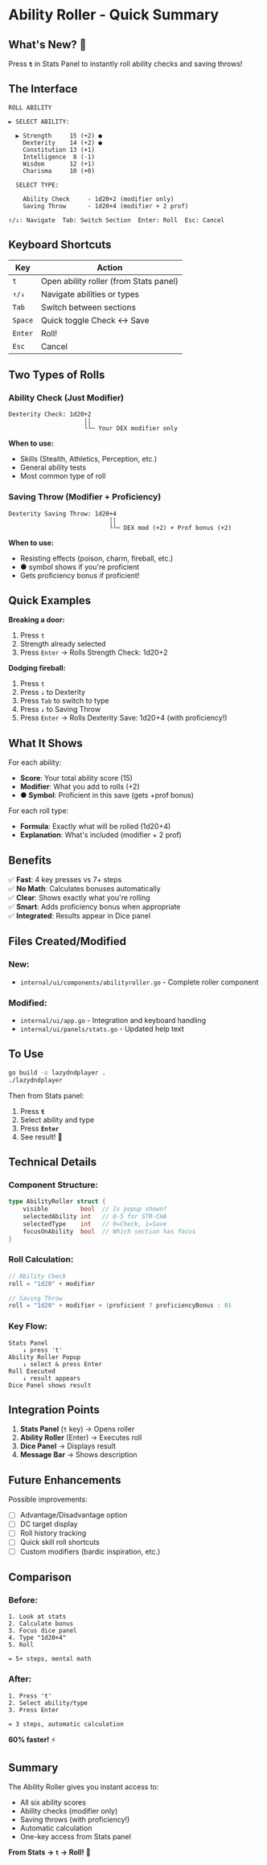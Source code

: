 # Ability Roller - Quick Summary

## What's New? 🎲

Press **`t`** in Stats Panel to instantly roll ability checks and saving throws!

## The Interface

```
ROLL ABILITY

► SELECT ABILITY:

  ▶ Strength     15 (+2) ●
    Dexterity    14 (+2) ●
    Constitution 13 (+1)  
    Intelligence  8 (-1)  
    Wisdom       12 (+1)  
    Charisma     10 (+0)  

  SELECT TYPE:

    Ability Check     - 1d20+2 (modifier only)
    Saving Throw      - 1d20+4 (modifier + 2 prof)

↑/↓: Navigate  Tab: Switch Section  Enter: Roll  Esc: Cancel
```

## Keyboard Shortcuts

| Key | Action |
|-----|--------|
| `t` | Open ability roller (from Stats panel) |
| `↑/↓` | Navigate abilities or types |
| `Tab` | Switch between sections |
| `Space` | Quick toggle Check ↔ Save |
| `Enter` | Roll! |
| `Esc` | Cancel |

## Two Types of Rolls

### Ability Check (Just Modifier)
```
Dexterity Check: 1d20+2
                     ││
                     └└─ Your DEX modifier only
```

**When to use:**
- Skills (Stealth, Athletics, Perception, etc.)
- General ability tests
- Most common type of roll

### Saving Throw (Modifier + Proficiency)
```
Dexterity Saving Throw: 1d20+4
                            ││
                            └└─ DEX mod (+2) + Prof bonus (+2)
```

**When to use:**
- Resisting effects (poison, charm, fireball, etc.)
- ● symbol shows if you're proficient
- Gets proficiency bonus if proficient!

## Quick Examples

**Breaking a door:**
1. Press `t`
2. Strength already selected
3. Press `Enter`
→ Rolls Strength Check: 1d20+2

**Dodging fireball:**
1. Press `t`
2. Press `↓` to Dexterity
3. Press `Tab` to switch to type
4. Press `↓` to Saving Throw
5. Press `Enter`
→ Rolls Dexterity Save: 1d20+4 (with proficiency!)

## What It Shows

For each ability:
- **Score**: Your total ability score (15)
- **Modifier**: What you add to rolls (+2)
- **● Symbol**: Proficient in this save (gets +prof bonus)

For each roll type:
- **Formula**: Exactly what will be rolled (1d20+4)
- **Explanation**: What's included (modifier + 2 prof)

## Benefits

✅ **Fast**: 4 key presses vs 7+ steps  
✅ **No Math**: Calculates bonuses automatically  
✅ **Clear**: Shows exactly what you're rolling  
✅ **Smart**: Adds proficiency bonus when appropriate  
✅ **Integrated**: Results appear in Dice panel  

## Files Created/Modified

### New:
- `internal/ui/components/abilityroller.go` - Complete roller component

### Modified:
- `internal/ui/app.go` - Integration and keyboard handling
- `internal/ui/panels/stats.go` - Updated help text

## To Use

```bash
go build -o lazydndplayer .
./lazydndplayer
```

Then from Stats panel:
1. Press **`t`**
2. Select ability and type
3. Press **`Enter`**
4. See result! 🎉

## Technical Details

### Component Structure:
```go
type AbilityRoller struct {
    visible         bool  // Is popup shown?
    selectedAbility int   // 0-5 for STR-CHA
    selectedType    int   // 0=Check, 1=Save
    focusOnAbility  bool  // Which section has focus
}
```

### Roll Calculation:
```go
// Ability Check
roll = "1d20" + modifier

// Saving Throw
roll = "1d20" + modifier + (proficient ? proficiencyBonus : 0)
```

### Key Flow:
```
Stats Panel
    ↓ press 't'
Ability Roller Popup
    ↓ select & press Enter
Roll Executed
    ↓ result appears
Dice Panel shows result
```

## Integration Points

1. **Stats Panel** (`t` key) → Opens roller
2. **Ability Roller** (Enter) → Executes roll
3. **Dice Panel** → Displays result
4. **Message Bar** → Shows description

## Future Enhancements

Possible improvements:
- [ ] Advantage/Disadvantage option
- [ ] DC target display
- [ ] Roll history tracking
- [ ] Quick skill roll shortcuts
- [ ] Custom modifiers (bardic inspiration, etc.)

## Comparison

### Before:
```
1. Look at stats
2. Calculate bonus
3. Focus dice panel
4. Type "1d20+4"
5. Roll

= 5+ steps, mental math
```

### After:
```
1. Press 't'
2. Select ability/type
3. Press Enter

= 3 steps, automatic calculation
```

**60% faster!** ⚡

## Summary

The Ability Roller gives you instant access to:
- All six ability scores
- Ability checks (modifier only)
- Saving throws (with proficiency!)
- Automatic calculation
- One-key access from Stats panel

**From Stats → `t` → Roll!** 🎲

